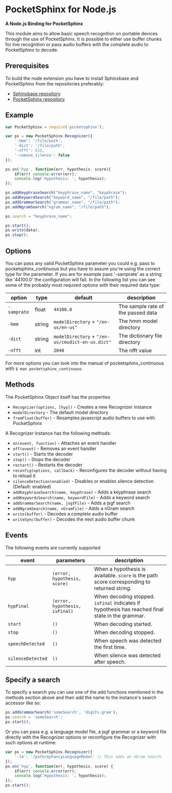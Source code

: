 # PocketSphinx for Node.js
**A Node.js Binding for PocketSphinx**

This module aims to allow basic speech recognition on portable devices through the use of PocketSphinx. It is possible to either use buffer chunks for live recognition or pass audio buffers with the complete audio to PocketSphinx to decode.

## Prerequisites

To build the node extension you have to install Sphinxbase and PocketSphinx from the repositories preferably:

* [Sphinxbase repository](https://github.com/cmusphinx/sphinxbase)
* [PocketSphinx repository](https://github.com/cmusphinx/pocketsphinx)

## Example

```javascript
var PocketSphinx = require('pocketsphinx');

var ps = new PocketSphinx.Recognizer({
	'-hmm': '/file/path',
	'-dict': '/file/path',
	'-nfft': 512,
	'-remove_silence': false	
});

ps.on('hyp', function(err, hypothesis, score){
	if(err) console.error(err);
	console.log('Hypothesis: ', hypothesis);
});

ps.addKeyphraseSearch("keyphrase_name", "keyphrase");
ps.addKeywordSearch("keyword_name", "/file/path");
ps.addGrammarSearch("grammar_name", "/file/path");
ps.addNgramSearch("ngram_name", "/file/path");

ps.search = "keyphrase_name";

ps.start();
ps.write(data);
ps.stop();
```

## Options

You can pass any valid PocketSphinx parameter you could e.g. pass to pocketsphinx_continuous but you have to assure you're using the correct type for the parameter. If you are for example pass '-samprate' as a string like '44100.0' the configuration will fail. In the following list you can see some of the probably most required options with their required data type:

option | type | default | description
-------|------|---------|------------
`-samprate` | float | `44100.0` | The sample rate of the passed data
`-hmm` | string | `modelDirectory` + `"/en-us/en-us"` | The hmm model directory
`-dict` | string | `modelDirectory` + `"/en-us/cmudict-en-us.dict"` | The dictionary file directory
`-nfft` | int | `2048` | The nfft value
For more options you can look into the manual of pocketsphinx_continuous with `$ man pocketsphinx_continuous`


## Methods

The PocketSphinx Object itself has the properties

* `Recognizer(options, [hyp])` - Creates a new Recognizer instance
* `modelDirectory` - The default model directory
* `fromFloat(buffer)` - Resamples javascript audio buffers to use with PocketSphinx

A Recognizer instance has the following methods:

* `on(event, function)` - Attaches an event handler
* `off(event)` - Removes an event handler
* `start()` - Starts the decoder
* `stop()` - Stops the decoder
* `restart()` - Restarts the decoder
* `reconfig(options, callback)` - Reconfigures the decoder without having to reload it
* `silenceDetection(enabled)` - Disables or enables silence detection (Default: enabled)
* `addKeyphraseSearch(name, keyphrase)` - Adds a keyphrase search
* `addKeywordsSearch(name, keywordFile)` - Adds a keyword search
* `addGrammarSearch(name, jsgfFile)` - Adds a jsgf search
* `addNgramSearch(name, nGramFile)` - Adds a nGram search
* `write(buffer)` - Decodes a complete audio buffer
* `writeSync(buffer)` - Decodes the next audio buffer chunk

## Events

The following events are currently supported

event | parameters | description
------|------------|------------
`hyp` | `(error, hypothesis, score)` | When a hypothesis is available. `score` is the path score corresponding to returned string.
`hypFinal` | `(error, hypothesis, isFinal)` | When decoding stopped. `isFinal` indicates if hypothesis has reached final state in the grammar.
`start` | `()` | When decoding started.
`stop` | `()` | When decoding stopped.
`speechDetected` | `()` | When speech was detected the first time.
`silenceDetected` | `()` | When silence was detected after speech.


## Specify a search

To specify a search you can use one of the add functions mentioned in the methods section above and then add the name to the instance's search accessor like so:

```javascript
ps.addGrammarSearch('someSearch', 'digits.gram');
ps.search = 'someSearch';
ps.start();
```

Or you can pass e.g. a language model file, a jsgf grammar or a keyword file directly with the Recognizer options or reconfigure the Recognizer with such options at runtime:

```javascript
var ps = new PocketSphinx.Recognizer({
	'-lm': '/path/myFancyLanguageModel' // This adds an nGram search
});
ps.on('hyp', function(err, hypothesis, score) {
	if(err) console.error(err);
	console.log('Hypothesis: ', hypothesis);
});
ps.start();
```